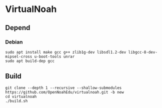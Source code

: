 # VirtualNoah

## Depend

### Debian

```
sudo apt install make gcc g++ zlib1g-dev libsdl1.2-dev libgcc-8-dev-mipsel-cross u-boot-tools unrar
sudo apt build-dep gcc
```

## Build

	git clone --depth 1 --recursive --shallow-submodules https://github.com/OpenNoahEdu/virtualnoah.git -b new
	cd virtualnoah
	./build.sh
